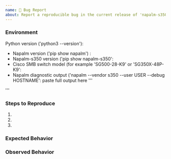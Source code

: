 ```yaml
---
name: 🐛 Bug Report
about: Report a reproducible bug in the current release of 'napalm-s350'
---
```


<!--
    NOTE: IF YOUR ISSUE DOES NOT FOLLOW THIS TEMPLATE, IT WILL BE CLOSED.

    This form is only for reproducible bugs.

    Please describe the environment in which you are running napalm-s350. Be sure
    that you are running an unmodified instance of the latest stable release.
-->
### Environment
Python version ('python3 --version'): 
* Napalm version ('pip show napalm') : 
* Napalm-s350 version ('pip show napalm-s350':
* Cisco SMB switch model (for example 'SG500-28-K9' or 'SG350X-48P-K9':
* Napalm diagnostic output ('napalm --vendor s350 --user USER --debug HOSTNAME':
paste full output here
'''

'''

<!--
    Describe in detail the exact steps that someone else can take to reproduce
    this bug using the current stable release of napalm.
-->
### Steps to Reproduce
1. 
2. 
3. 

<!-- What did you expect to happen? -->
### Expected Behavior


<!-- What happened instead? -->
### Observed Behavior

